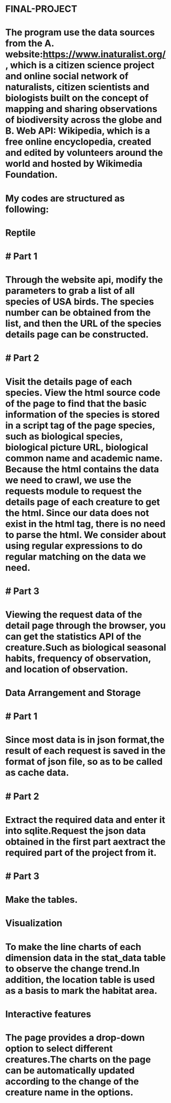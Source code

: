 # FINAL-PROJECT
# The program use the data sources from the A. website:https://www.inaturalist.org/ , which is a citizen science project and online social network of naturalists, citizen scientists and biologists built on the concept of mapping and sharing observations of biodiversity across the globe and B. Web API: Wikipedia, which is a free online encyclopedia, created and edited by volunteers around the world and hosted by Wikimedia Foundation. 

# My codes are structured as following:

# Reptile
# # Part 1 
  # Through the website api, modify the parameters to grab a list of all species of USA birds. The species number can be obtained from the list, and then the URL of the species details page can be constructed.
# # Part 2
  # Visit the details page of each species. View the html source code of the page to find that the basic information of the species is stored in a script tag of the page species, such as biological species, biological picture URL, biological common name and academic name. Because the html contains the data we need to crawl, we use the requests module to request the details page of each creature to get the html. Since our data does not exist in the html tag, there is no need to parse the html. We consider about using regular expressions to do regular matching on the data we need.
# # Part 3
  # Viewing the request data of the detail page through the browser, you can get the statistics API of the creature.Such as biological seasonal habits, frequency of observation, and location of observation.
 
# Data Arrangement and Storage
# # Part 1
  # Since most data is in json format,the result of each request is saved in the format of json file, so as to be called as cache data.

# # Part 2
  # Extract the required data and enter it into sqlite.Request the json data obtained in the first part aextract the required part of the project from it.

# # Part 3
  # Make the tables. 
  
  
# Visualization
  # To make the line charts of each dimension data in the stat_data table to observe the change trend.In addition, the location table is used as a basis to mark the habitat area.
  
# Interactive features
 # The page provides a drop-down option to select different creatures.The charts on the page can be automatically updated according to the change of the creature name in the options.
